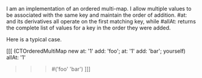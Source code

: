 I am an implementation of an ordered multi-map. I allow multiple values to be associated with the same key and maintain the order of addition. #at: and its derivatives all operate on the first matching key, while #allAt: returns the complete list of values for a key in the order they were added.

Here is a typical case.

[[[
(CTOrderedMultiMap new at: '1' add: 'foo'; at: '1' add: 'bar'; yourself) allAt: '1'
>>> #('foo' 'bar')
]]]